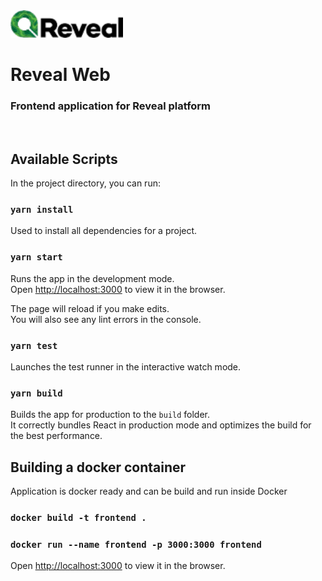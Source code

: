 <img src='./public/reveal-logo.png' width='180px' />

#  Reveal Web 

### Frontend application for Reveal platform

<br />

## Available Scripts

In the project directory, you can run:

### `yarn install`

Used to install all dependencies for a project.<br />

### `yarn start`

Runs the app in the development mode.<br />
Open [http://localhost:3000](http://localhost:3000) to view it in the browser.

The page will reload if you make edits.<br />
You will also see any lint errors in the console.

### `yarn test`

Launches the test runner in the interactive watch mode.<br />

### `yarn build`

Builds the app for production to the `build` folder.<br />
It correctly bundles React in production mode and optimizes the build for the best performance.

## Building a docker container

Application is docker ready and can be build and run inside Docker

### `docker build -t frontend .`

### `docker run --name frontend -p 3000:3000 frontend`
Open [http://localhost:3000](http://localhost:3000) to view it in the browser.
